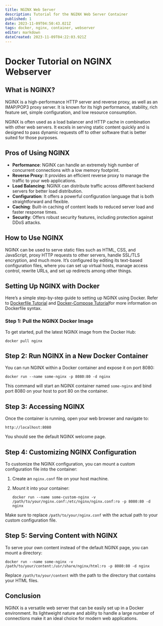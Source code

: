 ```yaml
---
title: NGINX Web Server
description: Tutorial for the NGINX Web Server Container
published: 1
date: 2023-11-09T04:50:43.021Z
tags: docker, nginx, container, webserver
editor: markdown
dateCreated: 2023-11-09T04:22:03.921Z
---
```


# Docker Tutorial on NGINX Webserver

## What is NGINX?

NGINX is a high-performance HTTP server and reverse proxy, as well as an IMAP/POP3 proxy server. It is known for its high performance, stability, rich feature set, simple configuration, and low resource consumption.

NGINX is often used as a load balancer and HTTP cache in combination with other web servers. It excels in serving static content quickly and is designed to pass dynamic requests off to other software that is better suited for those purposes.

## Pros of Using NGINX

- **Performance**: NGINX can handle an extremely high number of concurrent connections with a low memory footprint.
- **Reverse Proxy**: It provides an efficient reverse proxy to manage the traffic to your web applications.
- **Load Balancing**: NGINX can distribute traffic across different backend servers for better load distribution.
- **Configuration**: It offers a powerful configuration language that is both straightforward and flexible.
- **Caching**: Built-in caching of content leads to reduced server load and faster response times.
- **Security**: Offers robust security features, including protection against DDoS attacks.

## How to Use NGINX

NGINX can be used to serve static files such as HTML, CSS, and JavaScript, proxy HTTP requests to other servers, handle SSL/TLS encryption, and much more. It’s configured by editing its text-based configuration files, where you can set up virtual hosts, manage access control, rewrite URLs, and set up redirects among other things.

## Setting Up NGINX with Docker

Here’s a simple step-by-step guide to setting up NGINX using Docker.
Refer to [Dockerfile Tutorial](/tutorials/docker/dockerfile) and [Docker-Compose Tutorial](/tutorials/docker/dockercompose)for more information on Dockerfile syntax.

### Step 1: Pull the NGINX Docker Image

To get started, pull the latest NGINX image from the Docker Hub:

	docker pull nginx


## Step 2: Run NGINX in a New Docker Container
You can run NGINX within a Docker container and expose it on port 8080:

	docker run --name some-nginx -p 8080:80 -d nginx

This command will start an NGINX container named `some-nginx` and bind port 8080 on your host to port 80 on the container.

## Step 3: Accessing NGINX
Once the container is running, open your web browser and navigate to:

	http://localhost:8080

You should see the default NGINX welcome page.

## Step 4: Customizing NGINX Configuration
To customize the NGINX configuration, you can mount a custom configuration file into the container:

1. Create an `nginx.conf` file on your host machine.
2. Mount it into your container:

	   docker run --name some-custom-nginx -v /path/to/your/nginx.conf:/etc/nginx/nginx.conf:ro -p 8080:80 -d nginx

Make sure to replace `/path/to/your/nginx.conf` with the actual path to your custom configuration file.

## Step 5: Serving Content with NGINX
To serve your own content instead of the default NGINX page, you can mount a directory:

	docker run --name some-nginx -v /path/to/your/content:/usr/share/nginx/html:ro -p 8080:80 -d nginx

Replace `/path/to/your/content` with the path to the directory that contains your HTML files.

## Conclusion
NGINX is a versatile web server that can be easily set up in a Docker environment. Its lightweight nature and ability to handle a large number of connections make it an ideal choice for modern web applications.

